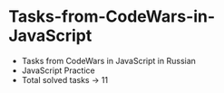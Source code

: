 # Tasks-from-CodeWars-in-JavaScript

- Tasks from CodeWars in JavaScript in Russian
- JavaScript Practice
- Total solved tasks -> 11

